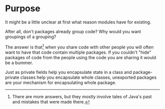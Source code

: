 # Purpose

It might be a little unclear at first what reason
modules have for existing.

After all, don't packages already group code? Why would you
want groupings of a grouping?

The answer is that[^more] when you share code with other people
you will often want to have that code contain multiple packages.
If you couldn't "hide" packages of code from the people using
the code you are sharing it would be a bummer.

Just as private fields help you encapsulate state in a class
and package-private classes help you encapsulate whole classes,
unexported packages are your mechanism for encapsulating whole package.


[^andby]: And by "you" I mean you and whoever else is directly working with you.

[^more]: There are more answers, but they mostly involve tales of Java's past
and mistakes that were made there.